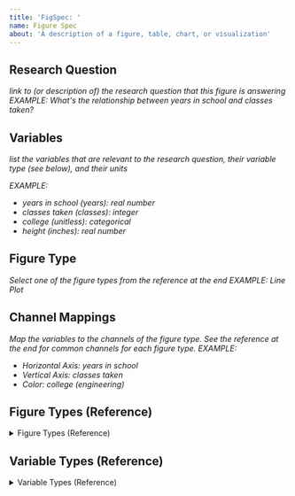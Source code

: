 ```yaml
---
title: 'FigSpec: '
name: Figure Spec
about: 'A description of a figure, table, chart, or visualization'
---
```


## Research Question
*link to (or description of) the research question that this figure is answering*
*EXAMPLE: What's the relationship between years in school and classes taken?*

## Variables
*list the variables that are relevant to the research question, their variable type (see below), and their units*

*EXAMPLE:*
- *years in school (years): real number*
- *classes taken (classes): integer*
- *college (unitless): categorical*
- *height (inches): real number*

## Figure Type
*Select one of the figure types from the reference at the end*
*EXAMPLE: Line Plot*

## Channel Mappings
*Map the variables to the channels of the figure type. See the reference at the end for common channels for each figure type.*
*EXAMPLE:*
- *Horizontal Axis: years in school*
- *Vertical Axis: classes taken*
- *Color: college (engineering)*

## Figure Types (Reference)

<details><summary>Figure Types (Reference)</summary>
<ul>
<li>Bar Chart
    <ul>
    <li>Main Channels:
        <ul>
        <li><input type="checkbox"> Horizontal Axis:</li>
        <li><input type="checkbox"> Vertical Axis:</li>
        </ul>
    </li>
    <li>Optional Channels:
        <ul>
        <li><input type="checkbox"> Facet Row: unmapped</li>
        <li><input type="checkbox"> Facet Column: unmapped</li>
        <li><input type="checkbox"> Stack: unmapped</li>
        <li><input type="checkbox"> Color: unmapped</li>
        <li><input type="checkbox"> Size: unmapped</li>
        <li><input type="checkbox"> Orientation: unmapped</li>
        </ul>
    </li>
    </ul>
</li>
<li>Line Chart
    <ul>
    <li>Main Channels:
        <ul>
        <li><input type="checkbox"> Horizontal Axis:</li>
        <li><input type="checkbox"> Vertical Axis:</li>
        </ul>
    </li>
    <li>Optional Channels:
        <ul>
        <li><input type="checkbox"> Facet Row: unmapped</li>
        <li><input type="checkbox"> Facet Column: unmapped</li>
        <li><input type="checkbox"> Color: unmapped</li>
        <li><input type="checkbox"> Orientation: unmapped</li>
        </ul>
    </li>
    </ul>
</li>
<li>Scatter Plot
    <ul>
    <li>Main Channels:
        <ul>
        <li><input type="checkbox"> Horizontal Axis:</li>
        <li><input type="checkbox"> Vertical Axis:</li>
        </ul>
    </li>
    <li>Optional Channels:
        <ul>
        <li><input type="checkbox"> Facet Row: unmapped</li>
        <li><input type="checkbox"> Facet Column: unmapped</li>
        <li><input type="checkbox"> Stack: unmapped</li>
        <li><input type="checkbox"> Color: unmapped</li>
        <li><input type="checkbox"> Size: unmapped</li>
        <li><input type="checkbox"> Shape: unmapped</li>
        <li><input type="checkbox"> Orientation: unmapped</li>
        </ul>
    </li>
    </ul>
</li>
<li>Pie Chart
    <ul>
    <li>Main Channels:
        <ul>
        <li><input type="checkbox"> Angle/Area:</li>
        <li><input type="checkbox"> Category:</li>
        </ul>
    </li>
    <li>Optional Channels:
        <ul>
        <li><input type="checkbox"> Facet Row: unmapped</li>
        <li><input type="checkbox"> Facet Column: unmapped</li>
        <li><input type="checkbox"> Color: unmapped</li>
        <li><input type="checkbox"> Size: unmapped</li>
        </ul>
    </li>
    </ul>
</li>
<li>Histogram
    <ul>
    <li>Main Channels:
        <ul>
        <li><input type="checkbox"> Horizontal Axis:</li>
        <li><input type="checkbox"> Vertical Axis:</li>
        </ul>
    </li>
    <li>Optional Channels:
        <ul>
        <li><input type="checkbox"> Facet Row: unmapped</li>
        <li><input type="checkbox"> Facet Column: unmapped</li>
        <li><input type="checkbox"> Group: unmapped</li>
        <li><input type="checkbox"> Color: unmapped</li>
        <li><input type="checkbox"> Orientation: unmapped</li>
        </ul>
    </li>
    </ul>
</li>
<li>Box Plot
    <ul>
    <li>Main Channels:
        <ul>
        <li><input type="checkbox"> Horizontal Axis:</li>
        <li><input type="checkbox"> Vertical Axis:</li>
        </ul>
    </li>
    <li>Optional Channels:
        <ul>
        <li><input type="checkbox"> Facet Row: unmapped</li>
        <li><input type="checkbox"> Facet Column: unmapped</li>
        <li><input type="checkbox"> Color: unmapped</li>
        <li><input type="checkbox"> Orientation: unmapped</li>
        </ul>
    </li>
    </ul>
</li>
<li>Heatmap
    <ul>
    <li>Main Channels:
        <ul>
        <li><input type="checkbox"> Horizontal Axis:</li>
        <li><input type="checkbox"> Vertical Axis:</li>
        <li><input type="checkbox"> Color:</li>
        </ul>
    </li>
    <li>Optional Channels:
        <ul>
        <li><input type="checkbox"> Facet Row: unmapped</li>
        <li><input type="checkbox"> Facet Column: unmapped</li>
        <li><input type="checkbox"> Size: unmapped</li>
        <li><input type="checkbox"> Orientation: unmapped</li>
        </ul>
    </li>
    </ul>
</li>
<li>Table
    <ul>
    <li>Main Channels:
        <ul>
        <li><input type="checkbox"> Row:</li>
        <li><input type="checkbox"> Column:</li>
        <li><input type="checkbox"> Cell Highlight: unmapped</li>
        </ul>
    </li>
    </ul>
</li>
</ul>
</details>



## Variable Types (Reference)
<details><summary>Variable Types (Reference)</summary>
<ul>
    <li><em>real number</em>: These are numbers that can be represented on a continuous scale, like weight in kilograms or height in meters.</li>
    <li><em>integer</em>: These are numbers that can be represented on a discrete scale, like the number of classes you are enrolled in or the number of siblings you have.</li>
    <li><em>categorical</em>: These are variables that take on a finite set of values, like the type of college you are in or the color of your eyes.</li>
    <li><em>ordinal</em>: These are variables that take on a finite set of values that have a natural order, like the size of a t-shirt or the rating of a movie.</li>
</ul>
</details>
